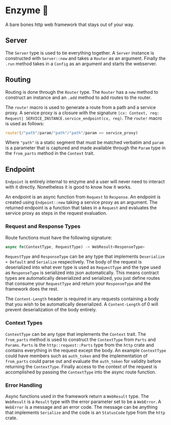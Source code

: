 # Enzyme 🧪

A bare bones http web framework that stays out of your way.  

## Server

The `Server` type is used to tie everything together.  A
`Server` instance is constructed with `Server::new` and takes a `Router` as an
argument.  Finally the `.run` method takes in a `Config` as an argument and
starts the webserver.  

## Routing

Routing is done through the `Router` type.  The `Router` has a `new` method to
construct an instance and an `.add` method to add routes to the router.  

The `route!` macro is used to generate a route from a path and a service proxy.
A service proxy is a closure with the signature `|cx: Context, req: Request|
SERVICE_INSTANCE.service_endpoint(cx, req)`.  The `route!` macro is used as
follows:
```rust
route!(/"path"/param/"path"/"path"/param => service_proxy)
```
Where `"path"` is a static segment that must be matched verbatim and `param` is
a parameter that is captured and made available through the `Param` type in the
`from_parts` method in the `Context` trait.  

## Endpoint

`Endpoint` is entirely internal to enzyme and a user will never need to interact
with it directly.  Nonetheless it is good to know how it works.  

An endpoint is an async function from `Request` to `Response`.  An endpoint is
created using `Endpoint::new` taking a service proxy as an argument.  The
returned endpoint is a function that takes in a `Request` and evaluates the
service proxy as steps in the request evaluation.  

### Request and Response Types

Route functions must have the following signature:
```rust
async fn(ContextType, RequestType) -> WebResult<ResponseType>
```

`RequestType` and `ResponseType` can be any type that implements `Deserialize +
Default` and `Serialize` respectively.  The body of the request is deserialized
into what ever type is used as `RequestType` and the type used as `ResponseType`
is serialized into json automatically.  This means contract types are
automatically deserialized and serialized, you just define routes that consume
your `RequestType` and return your `ResponseType` and the framework does the
rest.  

The `Content-Length` header is required in any requests containing a body that
you wish to be automatically deserialized.  A `Content-Length` of 0 will prevent
deserialization of the body entirely.   

### Context Types

`ContextType` can be any type that implements the `Context` trait.  The
`from_parts` method is used to construct the `ContextType` from `Parts` and
`Params`.  `Parts` is the `http::request::Parts` type from the `http` crate and
contains everything in the request except the body.   An example `ContextType`
could have members such as `auth_token` and the implementation of `from_parts`
could parse out and evaluate the `auth_token` for validity before returning the
`ContextType`.  Finally access to the context of the request is accomplished by
passing the `ContextType` into the async route function.  

### Error Handling

Async functions used in the framework return a `WebResult` type.  The
`WebResult` is a `Result` type with the error parameter set to be a `WebError`.
A `WebError` is a message and an error code.  The message can be anything that
implements `Serialize` and the code is an `StatusCode` type from the `http`
crate.  
